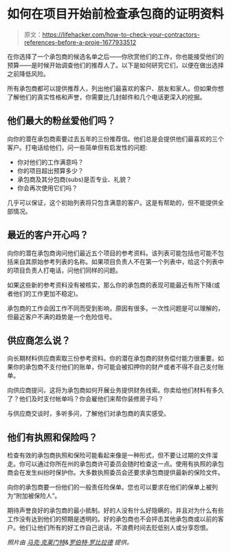 # 如何在项目开始前检查承包商的证明资料

> 原文：<https://lifehacker.com/how-to-check-your-contractors-references-before-a-proje-1677933512>

在你选择了一个承包商的候选名单之后——你欣赏他们的工作，你也能接受他们的预算——是时候开始调查他们的推荐人了。以下是如何研究它们，以便在做出选择之前降低风险。



所有承包商都可以提供推荐人，列出他们最喜欢的客户、朋友和家人。但如果你想了解他们的真实性格和声誉，你需要比几封邮件和几个电话更深入的挖掘。

## 他们最大的粉丝爱他们吗？

向你的潜在承包商索要过去五年的三份推荐信。他们总是会提供他们最喜欢的三个客户。打电话给他们，问一些简单但有启发性的问题:

*   你对他们的工作满意吗？
*   你的项目超出预算多少？
*   承包商及其分包商(subs)是否专业、礼貌？
*   你会再次使用它们吗？

几乎可以保证，这个初始列表将只包含满意的客户。这是有帮助的，但不能提供全部情况。

## 最近的客户开心吗？

向你的潜在承包商询问他们最近五个项目的参考资料。该列表可能包括也可能不包括来自其原始参考列表的名称。如果项目负责人不在第一个列表中，给这个列表中的项目负责人打电话，问他们同样的问题。

如果这些新的参考资料没有被核实，那么你的承包商的表现可能最近有所下降(或者他们的工作更加不稳定)。

承包商的工作会因工作不同而受到影响，原因有很多。一次性问题是可以理解的，但最近客户不满的趋势是一个危险信号。

## 供应商怎么说？

向长期材料供应商索取三份参考资料。你的潜在承包商的财务偿付能力很重要。如果你的承包商不支付他们的账单，你可能会被扣押你的财产或者不得不自己支付账单。

向供应商提问，这将为承包商如何开展业务提供财务线索。你卖给他们材料有多久了？他们及时支付帐单吗？你会雇他们来帮你装修房子吗？

与供应商交谈时，多听多问，了解他们对承包商的真实感受。

## 他们有执照和保险吗？

检查有效的承包商执照和保险可能看起来像是一种形式，但不要让过期的文件溜走。你可以通过你所在州的承包商许可委员会随时检查这一点。使用有执照的承包商会在发生纠纷时保护你。大多数执照委员会还要求承包商提供最新的保险文件。

向你的承包商要一份他们的一般责任险保单。您也可以要求在他们的保单上被列为“附加被保险人”。

期待声誉良好的承包商的最小抵制。好的人没有什么好隐瞒的，并且对为什么有些工作没有达到他们的预期是透明的。好的承包商也不会抨击其他承包商或以前的客户。他们让他们所有的好工作自己说话，不浪费时间去贬低别人或分享怨恨。

*照片由* [*马克·克莱门特*](http://www.myfixituplife.com)*&*[*罗伯特·罗比拉德*](http://www.aconcordcarpenter.com) *提供。*